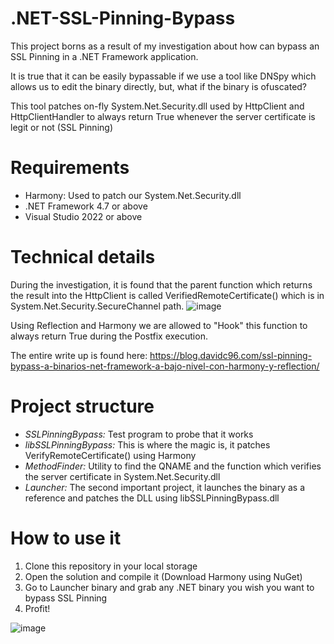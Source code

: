 # .NET-SSL-Pinning-Bypass
This project borns as a result of my investigation about how can bypass an SSL Pinning in a .NET Framework application.

It is true that it can be easily bypassable if we use a tool like DNSpy which allows us to edit the binary directly, but, what if the binary is ofuscated?

This tool patches on-fly System.Net.Security.dll used by HttpClient and HttpClientHandler to always return True whenever the server certificate is legit or not (SSL Pinning)

# Requirements
- Harmony: Used to patch our System.Net.Security.dll
- .NET Framework 4.7 or above
- Visual Studio 2022 or above

# Technical details

During the investigation, it is found that the parent function which returns the result into the HttpClient is called VerifiedRemoteCertificate() which is in System.Net.Security.SecureChannel path.
![image](https://github.com/user-attachments/assets/d3c623ea-6511-4156-8f31-b12987271f30)


Using Reflection and Harmony we are allowed to "Hook" this function to always return True during the Postfix execution.

The entire write up is found here: https://blog.davidc96.com/ssl-pinning-bypass-a-binarios-net-framework-a-bajo-nivel-con-harmony-y-reflection/
# Project structure
- *SSLPinningBypass:* Test program to probe that it works
- *libSSLPinningBypass:* This is where the magic is, it patches VerifyRemoteCertificate() using Harmony
- *MethodFinder:* Utility to find the QNAME and the function which verifies the server certificate in System.Net.Security.dll
- *Launcher:* The second important project, it launches the binary as a reference and patches the DLL using libSSLPinningBypass.dll
  
# How to use it
1. Clone this repository in your local storage
2. Open the solution and compile it (Download Harmony using NuGet)
3. Go to Launcher binary and grab any .NET binary you wish you want to bypass SSL Pinning
4. Profit!

![image](https://github.com/user-attachments/assets/fa331b33-5644-4cb2-b98a-e3d754c41034)

